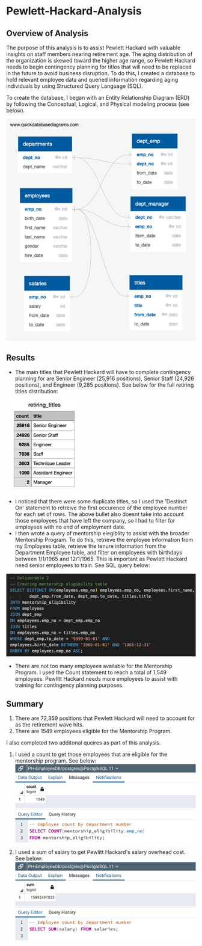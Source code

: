 # Pewlett-Hackard-Analysis

## Overview of Analysis
The purpose of this analysis is to assist Pewlett Hackard with valuable insights on staff members nearing retirement age. The aging distribution of the organization is skewed toward the higher age range, so Pewlett Hackard needs to begin contingency planning for titles that will need to be replaced in the future to avoid business disruption. To do this, I created a database to hold relevant employee data and queried information regarding aging individuals by using Structured Query Language (SQL).

To create the database, I began with an Entity Relationship Diagram (ERD) by following the Conceptual, Logical, and Physical modeling process (see below).

![alt text](https://github.com/GrahamBSereno/Pewlett-Hackard-Analysis/blob/main/EmployeeDB.png)

## Results
- The main titles that Pewlett Hackard will have to complete contingency planning for are Senior Engineer (25,916 positions), Senior Staff (24,926 positions), and Engineer (9,285 positions). See below for the full retiring titles distribution:

![alt text](https://github.com/GrahamBSereno/Pewlett-Hackard-Analysis/blob/main/retiringtitles.png)

- I noticed that there were some duplicate titles, so I used the 'Destinct On' statement to retreive the first occurence of the employee number for each set of rows. The above bullet also doesnt take into account those employees that have left the company, so I had to filter for employees with no end of employment date. 
- I then wrote a query of mentorship elegiblity to assist with the broader Mentorship Program. To do this, retrieve the employee information from my Employees table, retrieve the tenure information from the Department Employee table, and filter on employees with birthdays between 1/1/1965 and 12/1/1965. This is important as Pewlett Hackard need senior employees to train. See SQL query below:

![alt text](https://github.com/GrahamBSereno/Pewlett-Hackard-Analysis/blob/main/MentorshipEligibility.png)

- There are not too many employees available for the Mentorship Program. I used the Count statement to reach a total of 1,549 employees. Pewlitt Hackard needs more employees to assist with training for contingency planning purposes.

## Summary
1. There are 72,359 positions that Pewlett Hackard will need to account for as the retirement wave hits. 
2. There are 1549 employees eligible for the Mentorship Program.

I also completed two additonal queires as part of this analysis.
1. I used a count to get those employees that are eligible for the mentorship program. See below:
![alt text](https://github.com/GrahamBSereno/Pewlett-Hackard-Analysis/blob/main/MentorshipEligibleCount.png)

2. I used a sum of salary to get Pewlitt Hackard's salary overhead cost. See below:
![alt text](https://github.com/GrahamBSereno/Pewlett-Hackard-Analysis/blob/main/TotalSalary.png)

